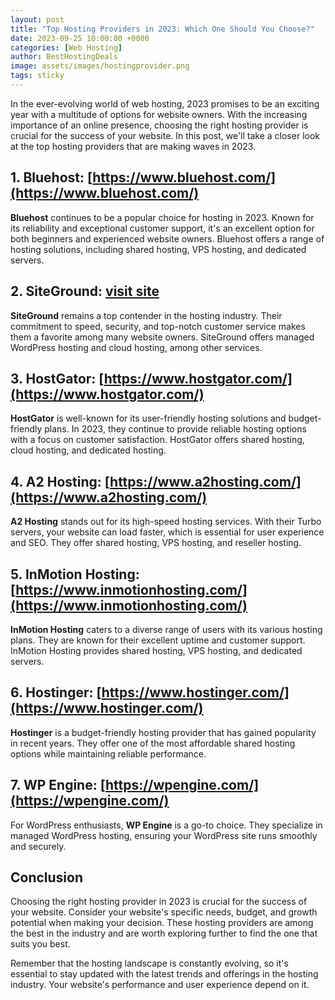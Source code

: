 ```yaml
---
layout: post
title: "Top Hosting Providers in 2023: Which One Should You Choose?"
date: 2023-09-25 10:00:00 +0000
categories: [Web Hosting]
author: BestHostingDeals
image: assets/images/hostingprovider.png
tags: sticky
---
```


In the ever-evolving world of web hosting, 2023 promises to be an exciting year with a multitude of options for website owners. With the increasing importance of an online presence, choosing the right hosting provider is crucial for the success of your website. In this post, we'll take a closer look at the top hosting providers that are making waves in 2023.

## 1. Bluehost: [https://www.bluehost.com/](https://www.bluehost.com/)

**Bluehost** continues to be a popular choice for hosting in 2023. Known for its reliability and exceptional customer support, it's an excellent option for both beginners and experienced website owners. Bluehost offers a range of hosting solutions, including shared hosting, VPS hosting, and dedicated servers.

## 2. SiteGround: [visit site](https://www.siteground.com/)


**SiteGround** remains a top contender in the hosting industry. Their commitment to speed, security, and top-notch customer service makes them a favorite among many website owners. SiteGround offers managed WordPress hosting and cloud hosting, among other services.

## 3. HostGator: [https://www.hostgator.com/](https://www.hostgator.com/)


**HostGator** is well-known for its user-friendly hosting solutions and budget-friendly plans. In 2023, they continue to provide reliable hosting options with a focus on customer satisfaction. HostGator offers shared hosting, cloud hosting, and dedicated hosting.

## 4. A2 Hosting: [https://www.a2hosting.com/](https://www.a2hosting.com/)


**A2 Hosting** stands out for its high-speed hosting services. With their Turbo servers, your website can load faster, which is essential for user experience and SEO. They offer shared hosting, VPS hosting, and reseller hosting.

## 5. InMotion Hosting: [https://www.inmotionhosting.com/](https://www.inmotionhosting.com/)


**InMotion Hosting** caters to a diverse range of users with its various hosting plans. They are known for their excellent uptime and customer support. InMotion Hosting provides shared hosting, VPS hosting, and dedicated servers.

## 6. Hostinger: [https://www.hostinger.com/](https://www.hostinger.com/)


**Hostinger** is a budget-friendly hosting provider that has gained popularity in recent years. They offer one of the most affordable shared hosting options while maintaining reliable performance.

## 7. WP Engine: [https://wpengine.com/](https://wpengine.com/)


For WordPress enthusiasts, **WP Engine** is a go-to choice. They specialize in managed WordPress hosting, ensuring your WordPress site runs smoothly and securely.

## Conclusion

Choosing the right hosting provider in 2023 is crucial for the success of your website. Consider your website's specific needs, budget, and growth potential when making your decision. These hosting providers are among the best in the industry and are worth exploring further to find the one that suits you best.

Remember that the hosting landscape is constantly evolving, so it's essential to stay updated with the latest trends and offerings in the hosting industry. Your website's performance and user experience depend on it.
